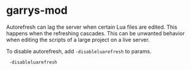 # garrys-mod

Autorefresh can lag the server when certain Lua files are edited. This happens when the refreshing cascades. This can be unwanted behavior when editing the scripts of a large project on a live server.

To disable autorefresh, add `-disableluarefresh` to params.

```text
 -disableluarefresh
```

